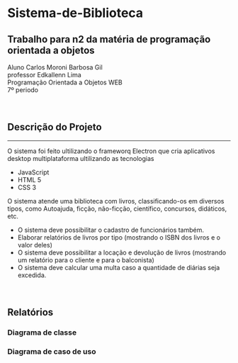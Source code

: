 # Sistema-de-Biblioteca
## Trabalho para n2 da matéria de programação orientada a objetos
Aluno Carlos Moroni Barbosa Gil<br>
professor Edkallenn Lima <br>
Programação Orientada a Objetos WEB <br>
7º periodo<br><br><br>


## Descrição do Projeto
---
O sistema foi feito ultilizando o frameworq Electron que cria aplicativos desktop 
multiplataforma ultilizando as tecnologias

- JavaScript
- HTML 5
- CSS 3

O sistema atende uma biblioteca com livros, classificando-os em diversos tipos,
como Autoajuda, ficção, não-ficção, científico, concursos, didáticos, etc.

- O sistema deve possibilitar o cadastro de funcionários também.
- Elaborar relatórios de livros por tipo (mostrando o ISBN dos livros e o valor deles)
- O sistema deve possibilitar a locação e devolução de livros (mostrando um relatório para o cliente e para o balconista)
- O sistema deve calcular uma multa caso a quantidade de diárias seja excedida.
<br><br><br>

## Relatórios
 
### Diagrama de classe


### Diagrama de caso de uso